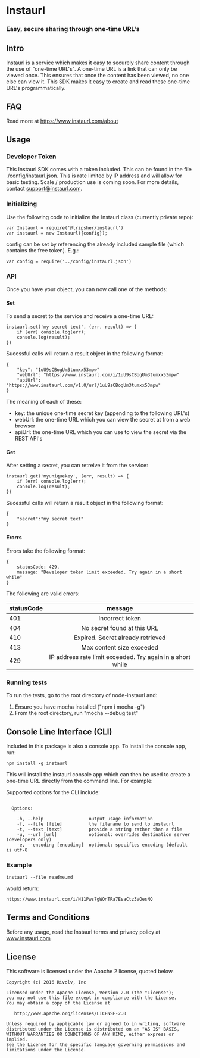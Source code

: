 # Instaurl
### Easy, secure sharing through one-time URL's

## Intro
Instaurl is a service which makes it easy to securely share content through the use of "one-time URL's". A one-time URL is a link that can only be viewed once. This ensures that once the content has been viewed, no one else can view it. This SDK makes it easy to create and read these one-time URL's programmatically.

## FAQ
Read more at https://www.instaurl.com/about 

## Usage
### Developer Token
This Instaurl SDK comes with a token included. This can be found in the file ./config/instaurl.json. This is rate limited by IP address and will allow for basic testing. Scale / production use is coming soon. For more details, contact support@instaurl.com.

### Initializing
Use the following code to initialize the Instaurl class (currently private repo):
```
var Instaurl = require('@lripsher/instaurl')
var instaurl = new Instaurl({config});
```
config can be set by referencing the already included sample file (which contains the free token). E.g.:
```
var config = require('../config/instaurl.json')
``` 

### API
Once you have your object, you can now call one of the methods:
#### Set
To send a secret to the service and receive a one-time URL:
```
instaurl.set('my secret text', (err, result) => {
    if (err) console.log(err);
    console.log(result);
})
```
Sucessful calls will return a result object in the following format:
```
{
    "key": "1uU9sCBogUm3tumxx53mpw" 
    "webUrl": "https://www.instaurl.com/i/1uU9sCBogUm3tumxx53mpw"  
    "apiUrl": "https://www.instaurl.com/v1.0/url/1uU9sCBogUm3tumxx53mpw"
}
```
The meaning of each of these:
- key: the unique one-time secret key (appending to the following URL's)
- webUrl: the one-time URL which you can view the secret at from a web browser
- apiUrl: the one-time URL which you can use to view the secret via the REST API's

#### Get
After setting a secret, you can retreive it from the service:
```
instaurl.get('myuniquekey', (err, result) => {
    if (err) console.log(err);
    console.log(result);
})
```
Sucessful calls will return a result object in the following format:
```
{
    "secret":"my secret text"
}
```

#### Erorrs
Errors take the following format:
```
{
    statusCode: 429,
    message: "Developer token limit exceeded. Try again in a short while" 
}
```    
The following are valid errors:

| statusCode  | message | 
| ------------- | :-------------: |
| 401 | Incorrect token | 
| 404 | No secret found at this URL | 
| 410 | Expired. Secret already retrieved | 
| 413 | Max content size exceeded | 
| 429 | IP address rate limit exceeded. Try again in a short while | 


### Running tests
To run the tests, go to the root directory of node-instaurl and:

1. Ensure you have mocha installed ("npm i mocha -g")
2. From the root directory, run "mocha --debug test"


## Console Line Interface (CLI)
Included in this package is also a console app. To install the console app, run:
```
npm install -g instaurl
```

This will install the instaurl console app which can then be used to create a one-time URL directly from the command line. For example:

Supported options for the CLI include:

```

  Options:

    -h, --help                 output usage information
    -f, --file [file]          the filename to send to instaurl
    -t, --text [text]          provide a string rather than a file
    -u, --url [url]            optional: overrides destination server (developers only)
    -e, --encoding [encoding]  optional: specifies encoding (default is utf-8
```
### Example
```
instaurl --file readme.md 
```
would return:
```
https://www.instaurl.com/i/H11Pws7gWOnTRa7EsaCtz3VOesNQ
```

## Terms and Conditions
Before any usage, read the Instaurl terms and privacy policy at www.instaurl.com


## License

This software is licensed under the Apache 2 license, quoted below.

    Copyright (c) 2016 Rivolv, Inc 

    Licensed under the Apache License, Version 2.0 (the "License");
    you may not use this file except in compliance with the License.
    You may obtain a copy of the License at

       http://www.apache.org/licenses/LICENSE-2.0

    Unless required by applicable law or agreed to in writing, software
    distributed under the License is distributed on an "AS IS" BASIS,
    WITHOUT WARRANTIES OR CONDITIONS OF ANY KIND, either express or implied.
    See the License for the specific language governing permissions and
    limitations under the License.


